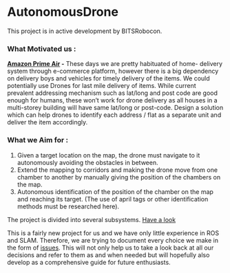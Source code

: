 # AutonomousDrone
This project is in active development by BITSRobocon.

### What Motivated us :
**[Amazon Prime Air](https://www.amazon.com/Amazon-Prime-Air/b?ie=UTF8&node=8037720011) -**
These days we are pretty habituated of home- delivery system through e-commerce platform, however there is a big dependency on delivery boys and vehicles for timely delivery of the items. We could potentially use Drones for last mile delivery of items. While current prevalent addressing mechanism such as lat/long and post code are good enough for humans, these won’t work for drone delivery as all houses in a multi-storey building will have same lat/long or post-code. Design a solution which can help drones to identify each address / flat as a separate unit and deliver the item accordingly.


### **What we Aim for :**

1) Given a target location on the map, the drone must navigate to it autonomously avoiding the obstacles in between.
2) Extend the mapping to corridors and making the drone move from one chamber to another by manually giving the position of the chambers on the map.
3) Autonomous identification of the position of the chamber on the map and reaching its target.
(The use of april tags or other identification methods must be researched here).


The project is divided into several subsystems. [Have a look](https://github.com/BitsRobocon/AutonomousDrone/projects)

This is a fairly new project for us and we have only little experience in ROS and SLAM. Therefore, we are trying to document every choice we make in the form of [issues](https://github.com/BitsRobocon/AutonomousDrone/issues).
This will not only help us to take a look back at all our decisions and refer to them as and when needed but will hopefully also develop as a comprehensive guide for future enthusiasts. 
